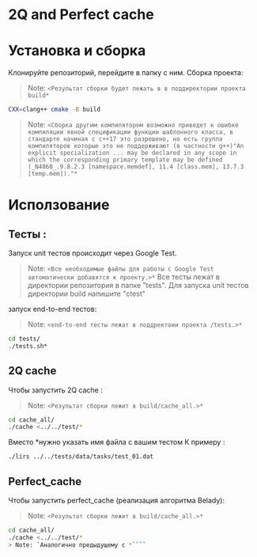 # 2Q and Perfect cache 
# Установка и сборка
Клонируйте репозиторий, перейдите в папку с ним.
Сборка проекта:
> Note: `<Результат сборки будет лежать в в поддиректории проекта build*`
```sh
CXX=clang++ cmake -B build
```
> Note: `<Сборка другим компилятором возможно приведет к ошибке компиляции явной спецификации функции шаблонного класса, в стандарте начиная с с++17 это разрешено, но есть группа компиляторов которые это не поддерживают (в частности g++)"An explicit specialization ... may be declared in any scope in which the corresponding primary template may be defined (_N4868_.9.8.2.3 [namespace.memdef], 11.4 [class.mem], 13.7.3 [temp.mem])."*`

# Исползование 
## Тесты :
Запуск unit тестов происходит через Google Test. 
> Note: `<Все необходимые файлы для работы с Google Test автоматически добавятся к проекту.>*`
Все тесты лежат в директории репозитория в папке "tests". 
Для запуска unit тестов директории build напишите "ctest"

запуск end-to-end тестов:
> Note: `<end-to-end тесты лежат в поддректоии проекта /tests.>*`
```sh
cd tests/
./tests.sh*
```
## 2Q cache
Чтобы запустить 2Q cache :
> Note: `<Результат сборки лежит в build/cache_all.>*`
```sh
cd cache_all/
./cache <../../test/*
```
Вместо *нужно указать имя файла с вашим тестом
К примеру :
```sh
./lirs ../../tests/data/tasks/test_01.dat
```
## Perfect_cache
Чтобы запустить perfect_cache (реализация алгоритма Belady):
> Note: `<Результат сборки лежит в build/cache_all.>*`
```sh
cd cache_all/
./cache <../../test/*
> Note: `Аналогично предыдущему с *````